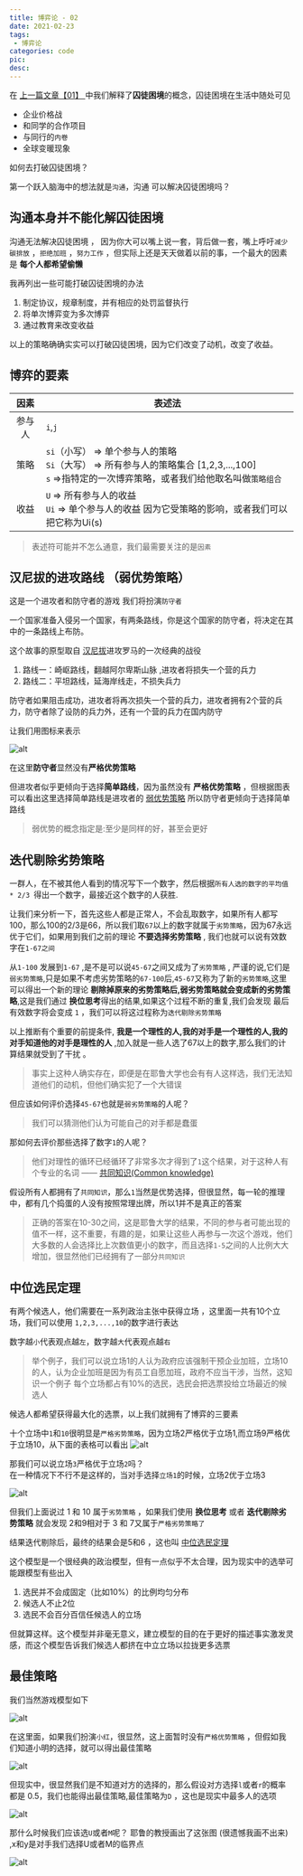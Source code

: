 ```yaml
---
title: 博弈论 - 02
date: 2021-02-23
tags:
 - 博弈论
categories: code
pic: 
desc: 
---
```



在 [上一篇文章【01】 ](/others/game-theoty/01.html)中我们解释了**囚徒困境**的概念，囚徒困境在生活中随处可见
- 企业价格战
- 和同学的合作项目
- 与同行的`内卷`
- 全球变暖现象

如何去打破囚徒困境？

第一个跃入脑海中的想法就是`沟通`，沟通 可以解决囚徒困境吗？

## 沟通本身并不能化解囚徒困境

沟通无法解决囚徒困境 ， 因为你大可以嘴上说一套，背后做一套，嘴上呼吁`减少碳排放` ，`拒绝加班` ，`努力工作` ，但实际上还是天天做着以前的事，一个最大的因素是 **每个人都希望偷懒**

我再列出一些可能打破囚徒困境的办法

1. 制定协议，规章制度，并有相应的处罚监督执行
2. 将单次博弈变为多次博弈
3. 通过教育来改变收益

以上的策略确确实实可以打破囚徒困境，因为它们改变了动机，改变了收益。


## 博弈的要素
| 因素  | 表述法 |
| :---: | ------ |
|   参与人   |  `i`,`j`      |
|   策略   |  `si`（小写） => 单个参与人的策略 <br> `Si`（大写） => 所有参与人的策略集合 [1,2,3,...,100]  <br> `s` =>指特定的一次博弈策略，或者我们给他取名叫做`策略组合`  |
|   收益   |  `U` => 所有参与人的收益 <br> `Ui` => 单个参与人的收益  因为它受策略的影响，或者我们可以把它称为Ui(s) |
> 表述符可能并不怎么通意，我们最需要关注的是`因素`


## 汉尼拔的进攻路线 （弱优势策略）

这是一个进攻者和防守者的游戏 我们将扮演`防守者`

一个国家准备入侵另一个国家，有两条路线，你是这个国家的防守者，将决定在其中的一条路线上布防。

这个故事的原型取自 [汉尼拔](https://baike.baidu.com/item/%E6%B1%89%E5%B0%BC%E6%8B%94%C2%B7%E5%B7%B4%E5%8D%A1/10625136?fromtitle=%E6%B1%89%E5%B0%BC%E6%8B%94&fromid=26040)进攻罗马的一次经典的战役

1. 路线一：崎岖路线，翻越阿尔卑斯山脉 ,进攻者将损失一个营的兵力
2. 路线二：平坦路线，延海岸线走，不损失兵力

防守者如果阻击成功，进攻者将再次损失一个营的兵力，进攻者拥有2个营的兵力，防守者除了设防的兵力外，还有一个营的兵力在国内防守

让我们用图标来表示

![alt](//image.woai996.com/picgo/20210223114152.png)


在这里**防守者**显然没有**严格优势策略**

但进攻者似乎更倾向于选择**简单路线**，因为虽然没有 **严格优势策略** ，但根据图表可以看出这里选择简单路线是进攻者的 [弱优势策略](https://baike.baidu.com/item/%E5%BC%B1%E4%BC%98%E5%8A%BF%E7%AD%96%E7%95%A5/7486799?fr=aladdin) 所以防守者更倾向于选择简单路线
> 弱优势的概念指定是:至少是同样的好，甚至会更好

## 迭代剔除劣势策略

一群人，在不被其他人看到的情况写下一个数字，然后根据`所有人选的数字的平均值 * 2/3 `得出一个数字，最接近这个数字的人获胜.

让我们来分析一下，首先这些人都是正常人，不会乱取数字，如果所有人都写100，那么100的2/3是66，所以我们取`67`以上的数字就属于`劣势策略`，因为67永远优于它们，如果用到我们之前的理论 **不要选择劣势策略** , 我们也就可以说有效数字在`1-67之间`

从`1-100` 发展到`1-67` ,是不是可以说`45-67`之间又成为了`劣势策略` , 严谨的说,它们是`弱劣势策略`,只是如果不考虑劣势策略的`67-100`后,`45-67`又称为了新的`劣势策略`,这里可以得出一个新的理论 **剔除掉原来的劣势策略后,弱劣势策略就会变成新的劣势策略**,这是我们通过 **换位思考**得出的结果,如果这个过程不断的重复,我们会发现 最后有效数字将会变成 `1` ，我们可以将这过程称为`迭代剔除劣势策略`

以上推断有个重要的前提条件, **我是一个理性的人,我的对手是一个理性的人,我的对手知道他的对手是理性的人** ,加入就是一些人选了67以上的数字,那么我们的计算结果就受到了干扰 。

> 事实上这种人确实存在，即便是在耶鲁大学也会有有人这样选，我们无法知道他们的动机，但他们确实犯了一个大错误

但应该如何评价选择`45-67`也就是`弱劣势策略`的人呢？ 

> 我们可以猜测他们认为可能自己的对手都是蠢蛋

那如何去评价那些选择了数字`1`的人呢？
> 他们对理性的循环已经循环了非常多次才得到了`1`这个结果，对于这种人有个专业的名词 ——  [共同知识(Common knowledge)](https://baike.baidu.com/item/%E5%85%B1%E5%90%8C%E7%9F%A5%E8%AF%86/3690929?fr=aladdin)

假设所有人都拥有了`共同知识`，那么`1`当然是优势选择，但很显然，每一轮的推理中，都有几个捣蛋的人没有按照常理出牌，所以1并不是真正的答案
> 正确的答案在10-30之间，这是耶鲁大学的结果，不同的参与者可能出现的值不一样，这不重要，有趣的是，如果让这些人再参与一次这个游戏，他们大多数的人会选择比上次数值更小的数字，而且选择`1-5`之间的人比例大大增加，很显然他们已经拥有了一部分`共同知识`


## 中位选民定理

有两个候选人，他们需要在一系列政治主张中获得立场 ，这里面一共有10个立场，我们可以使用 `1,2,3,...,10`的数字进行表达

数字越`小`代表观点越`左`，数字越`大`代表观点越`右` 
> 举个例子，我们可以说立场1的人认为政府应该强制干预企业加班，立场10的人，认为企业加班是因为有员工自愿加班，政府不应当干涉，当然，这知识一个例子
每个立场都占有10%的选民，选民会把选票投给立场最近的候选人

候选人都希望获得最大化的选票，以上我们就拥有了博弈的三要素 

十个立场中`1`和`10`很明显是`严格劣势策略`，因为立场2严格优于立场1,而立场9严格优于立场10，从下面的表格可以看出
![alt](//image.woai996.com/picgo/20210223161128.png)

那我们可以说立场`3`严格优于立场`2`吗？<br>
在一种情况下不行不是这样的，当对手选择`立场1`的时候，立场2优于立场3 

![alt](//image.woai996.com/picgo/20210223161524.png)

但我们上面说过 1 和 10 属于`劣势策略` ，如果我们使用 **换位思考** 或者 **迭代剔除劣势策略** 就会发现 2和9相对于 3 和 7又属于`严格劣势策略了`

结果迭代剔除后，最终的结果会是5和6 ，这也叫 [中位选民定理](https://baike.baidu.com/item/%E4%B8%AD%E4%BD%8D%E9%80%89%E6%B0%91%E7%90%86%E8%AE%BA/279134?fr=aladdin)

这个模型是一个很经典的政治模型，但有一点似乎不太合理，因为现实中的选举可能跟模型有些出入
1. 选民并不会成固定（比如10%）的比例均匀分布
2. 候选人不止2位
3. 选民不会百分百信任候选人的立场

但就算这样。这个模型并非毫无意义，建立模型的目的在于更好的描述事实激发灵感，而这个模型告诉我们候选人都挤在中立立场以拉拢更多选票

## 最佳策略

我们当然游戏模型如下

![alt](//image.woai996.com/picgo/20210223174119.png)

在这里面，如果我们扮演`小红`，很显然，这上面暂时没有`严格优势策略` ，但假如我们知道小明的选择，就可以得出最佳策略

![alt](//image.woai996.com/picgo/20210223174443.png)

但现实中，很显然我们是不知道对方的选择的，那么假设对方选择`l`或者`r`的概率都是 0.5，我们也能得出最佳策略,最佳策略为`D` ，这也是现实中最多人的选项

![alt](//image.woai996.com/picgo/20210223174740.png)

那什么时候我们应该选`U`或者`M`呢？ 耶鲁的教授画出了这张图 (很遗憾我画不出来) ,x和y是对手我们选择U或者M的临界点

![alt](//image.woai996.com/picgo/20210223180549.png)
